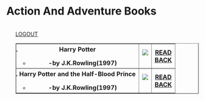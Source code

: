 <html>
<h1>Action And Adventure Books</h1>
<body>
<ol>
<table>
<table border="border">
<tr>
<th>
<li>Harry Potter</li>
<ul>
<li>-by J.K.Rowling(1997)</li></th>
<th><img src="https://irs.www.warnerbros.com/keyart-jpeg/movies/media/browser/harry_potter_8film_2000x3000.jpg"></br></br></th>
<th>
<a href="https://en.wikipedia.org/wiki/Harry_Potter">READ</a></br>
<a href="bookstype.md">BACK</a></th>
<tr>
<th>
<li>Harry Potter and the Half-Blood Prince</li>
<ul>
<li>-by J.K.Rowling(1997)</li></th>
<th><img src="https://upload.wikimedia.org/wikipedia/en/thumb/b/b5/Harry_Potter_and_the_Half-Blood_Prince_cover.png/220px-Harry_Potter_and_the_Half-Blood_Prince_cover.png"></br></br></th>
<th>
<a href="https://en.wikipedia.org/wiki/Harry_Potter_and_the_Half-Blood_Prince">READ</a></br>
<a href="bookstype.md">BACK</a></th>
</ul>
</ol>
</th>
<a href="file:///D:/b11/pirple/login.html">LOGOUT</a>
</center>
</body>
</html>
